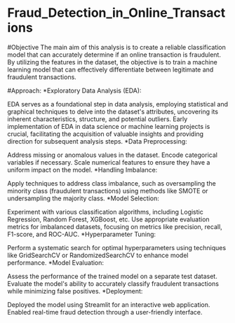 # Fraud_Detection_in_Online_Transactions
#Objective
The main aim of this analysis is to create a reliable classification model that can accurately determine if an online transaction is fraudulent. By utilizing the features in the dataset, the objective is to train a machine learning model that can effectively differentiate between legitimate and fraudulent transactions.

#Approach:
*Exploratory Data Analysis (EDA):

EDA serves as a foundational step in data analysis, employing statistical and graphical techniques to delve into the dataset's attributes, uncovering its inherent characteristics, structure, and potential outliers.
Early implementation of EDA in data science or machine learning projects is crucial, facilitating the acquisition of valuable insights and providing direction for subsequent analysis steps.
*Data Preprocessing:

Address missing or anomalous values in the dataset.
Encode categorical variables if necessary.
Scale numerical features to ensure they have a uniform impact on the model.
*Handling Imbalance:

Apply techniques to address class imbalance, such as oversampling the minority class (fraudulent transactions) using methods like SMOTE or undersampling the majority class.
*Model Selection:

Experiment with various classification algorithms, including Logistic Regression, Random Forest, XGBoost, etc.
Use appropriate evaluation metrics for imbalanced datasets, focusing on metrics like precision, recall, F1-score, and ROC-AUC.
*Hyperparameter Tuning:

Perform a systematic search for optimal hyperparameters using techniques like GridSearchCV or RandomizedSearchCV to enhance model performance.
*Model Evaluation:

Assess the performance of the trained model on a separate test dataset. Evaluate the model's ability to accurately classify fraudulent transactions while minimizing false positives.
*Deployment:

Deployed the model using Streamlit for an interactive web application.
Enabled real-time fraud detection through a user-friendly interface.
